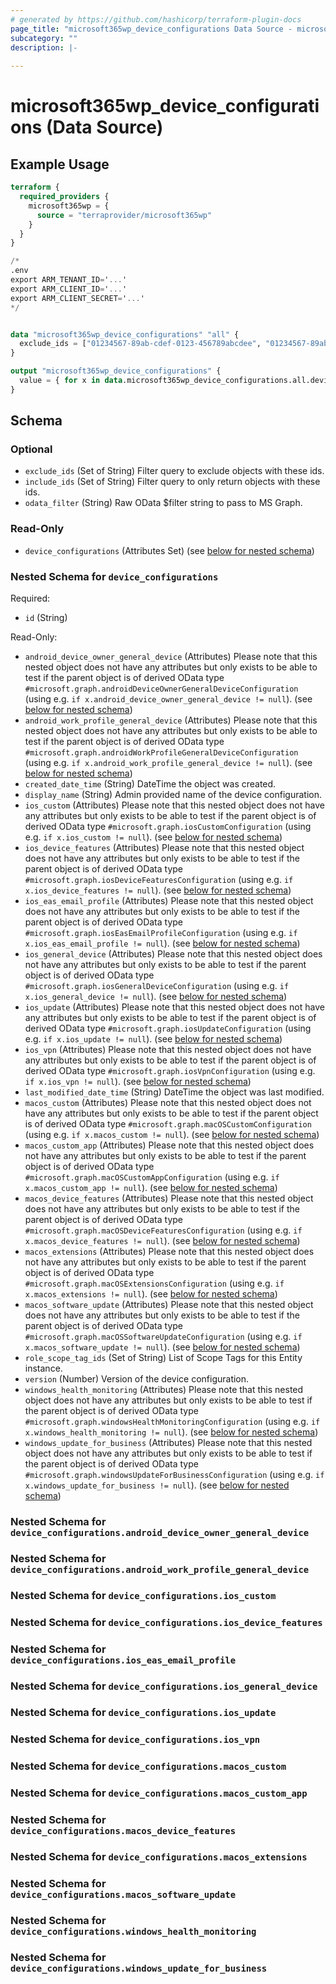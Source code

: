 ```yaml
---
# generated by https://github.com/hashicorp/terraform-plugin-docs
page_title: "microsoft365wp_device_configurations Data Source - microsoft365wp"
subcategory: ""
description: |-
  
---
```


# microsoft365wp_device_configurations (Data Source)



## Example Usage

```terraform
terraform {
  required_providers {
    microsoft365wp = {
      source = "terraprovider/microsoft365wp"
    }
  }
}

/*
.env
export ARM_TENANT_ID='...'
export ARM_CLIENT_ID='...'
export ARM_CLIENT_SECRET='...'
*/


data "microsoft365wp_device_configurations" "all" {
  exclude_ids = ["01234567-89ab-cdef-0123-456789abcdee", "01234567-89ab-cdef-0123-456789abcdef"]
}

output "microsoft365wp_device_configurations" {
  value = { for x in data.microsoft365wp_device_configurations.all.device_configurations : x.id => x }
}
```

<!-- schema generated by tfplugindocs -->
## Schema

### Optional

- `exclude_ids` (Set of String) Filter query to exclude objects with these ids.
- `include_ids` (Set of String) Filter query to only return objects with these ids.
- `odata_filter` (String) Raw OData $filter string to pass to MS Graph.

### Read-Only

- `device_configurations` (Attributes Set) (see [below for nested schema](#nestedatt--device_configurations))

<a id="nestedatt--device_configurations"></a>
### Nested Schema for `device_configurations`

Required:

- `id` (String)

Read-Only:

- `android_device_owner_general_device` (Attributes) Please note that this nested object does not have any attributes but only exists to be able to test if the parent object is of derived OData type `#microsoft.graph.androidDeviceOwnerGeneralDeviceConfiguration` (using e.g. `if x.android_device_owner_general_device != null`). (see [below for nested schema](#nestedatt--device_configurations--android_device_owner_general_device))
- `android_work_profile_general_device` (Attributes) Please note that this nested object does not have any attributes but only exists to be able to test if the parent object is of derived OData type `#microsoft.graph.androidWorkProfileGeneralDeviceConfiguration` (using e.g. `if x.android_work_profile_general_device != null`). (see [below for nested schema](#nestedatt--device_configurations--android_work_profile_general_device))
- `created_date_time` (String) DateTime the object was created.
- `display_name` (String) Admin provided name of the device configuration.
- `ios_custom` (Attributes) Please note that this nested object does not have any attributes but only exists to be able to test if the parent object is of derived OData type `#microsoft.graph.iosCustomConfiguration` (using e.g. `if x.ios_custom != null`). (see [below for nested schema](#nestedatt--device_configurations--ios_custom))
- `ios_device_features` (Attributes) Please note that this nested object does not have any attributes but only exists to be able to test if the parent object is of derived OData type `#microsoft.graph.iosDeviceFeaturesConfiguration` (using e.g. `if x.ios_device_features != null`). (see [below for nested schema](#nestedatt--device_configurations--ios_device_features))
- `ios_eas_email_profile` (Attributes) Please note that this nested object does not have any attributes but only exists to be able to test if the parent object is of derived OData type `#microsoft.graph.iosEasEmailProfileConfiguration` (using e.g. `if x.ios_eas_email_profile != null`). (see [below for nested schema](#nestedatt--device_configurations--ios_eas_email_profile))
- `ios_general_device` (Attributes) Please note that this nested object does not have any attributes but only exists to be able to test if the parent object is of derived OData type `#microsoft.graph.iosGeneralDeviceConfiguration` (using e.g. `if x.ios_general_device != null`). (see [below for nested schema](#nestedatt--device_configurations--ios_general_device))
- `ios_update` (Attributes) Please note that this nested object does not have any attributes but only exists to be able to test if the parent object is of derived OData type `#microsoft.graph.iosUpdateConfiguration` (using e.g. `if x.ios_update != null`). (see [below for nested schema](#nestedatt--device_configurations--ios_update))
- `ios_vpn` (Attributes) Please note that this nested object does not have any attributes but only exists to be able to test if the parent object is of derived OData type `#microsoft.graph.iosVpnConfiguration` (using e.g. `if x.ios_vpn != null`). (see [below for nested schema](#nestedatt--device_configurations--ios_vpn))
- `last_modified_date_time` (String) DateTime the object was last modified.
- `macos_custom` (Attributes) Please note that this nested object does not have any attributes but only exists to be able to test if the parent object is of derived OData type `#microsoft.graph.macOSCustomConfiguration` (using e.g. `if x.macos_custom != null`). (see [below for nested schema](#nestedatt--device_configurations--macos_custom))
- `macos_custom_app` (Attributes) Please note that this nested object does not have any attributes but only exists to be able to test if the parent object is of derived OData type `#microsoft.graph.macOSCustomAppConfiguration` (using e.g. `if x.macos_custom_app != null`). (see [below for nested schema](#nestedatt--device_configurations--macos_custom_app))
- `macos_device_features` (Attributes) Please note that this nested object does not have any attributes but only exists to be able to test if the parent object is of derived OData type `#microsoft.graph.macOSDeviceFeaturesConfiguration` (using e.g. `if x.macos_device_features != null`). (see [below for nested schema](#nestedatt--device_configurations--macos_device_features))
- `macos_extensions` (Attributes) Please note that this nested object does not have any attributes but only exists to be able to test if the parent object is of derived OData type `#microsoft.graph.macOSExtensionsConfiguration` (using e.g. `if x.macos_extensions != null`). (see [below for nested schema](#nestedatt--device_configurations--macos_extensions))
- `macos_software_update` (Attributes) Please note that this nested object does not have any attributes but only exists to be able to test if the parent object is of derived OData type `#microsoft.graph.macOSSoftwareUpdateConfiguration` (using e.g. `if x.macos_software_update != null`). (see [below for nested schema](#nestedatt--device_configurations--macos_software_update))
- `role_scope_tag_ids` (Set of String) List of Scope Tags for this Entity instance.
- `version` (Number) Version of the device configuration.
- `windows_health_monitoring` (Attributes) Please note that this nested object does not have any attributes but only exists to be able to test if the parent object is of derived OData type `#microsoft.graph.windowsHealthMonitoringConfiguration` (using e.g. `if x.windows_health_monitoring != null`). (see [below for nested schema](#nestedatt--device_configurations--windows_health_monitoring))
- `windows_update_for_business` (Attributes) Please note that this nested object does not have any attributes but only exists to be able to test if the parent object is of derived OData type `#microsoft.graph.windowsUpdateForBusinessConfiguration` (using e.g. `if x.windows_update_for_business != null`). (see [below for nested schema](#nestedatt--device_configurations--windows_update_for_business))

<a id="nestedatt--device_configurations--android_device_owner_general_device"></a>
### Nested Schema for `device_configurations.android_device_owner_general_device`


<a id="nestedatt--device_configurations--android_work_profile_general_device"></a>
### Nested Schema for `device_configurations.android_work_profile_general_device`


<a id="nestedatt--device_configurations--ios_custom"></a>
### Nested Schema for `device_configurations.ios_custom`


<a id="nestedatt--device_configurations--ios_device_features"></a>
### Nested Schema for `device_configurations.ios_device_features`


<a id="nestedatt--device_configurations--ios_eas_email_profile"></a>
### Nested Schema for `device_configurations.ios_eas_email_profile`


<a id="nestedatt--device_configurations--ios_general_device"></a>
### Nested Schema for `device_configurations.ios_general_device`


<a id="nestedatt--device_configurations--ios_update"></a>
### Nested Schema for `device_configurations.ios_update`


<a id="nestedatt--device_configurations--ios_vpn"></a>
### Nested Schema for `device_configurations.ios_vpn`


<a id="nestedatt--device_configurations--macos_custom"></a>
### Nested Schema for `device_configurations.macos_custom`


<a id="nestedatt--device_configurations--macos_custom_app"></a>
### Nested Schema for `device_configurations.macos_custom_app`


<a id="nestedatt--device_configurations--macos_device_features"></a>
### Nested Schema for `device_configurations.macos_device_features`


<a id="nestedatt--device_configurations--macos_extensions"></a>
### Nested Schema for `device_configurations.macos_extensions`


<a id="nestedatt--device_configurations--macos_software_update"></a>
### Nested Schema for `device_configurations.macos_software_update`


<a id="nestedatt--device_configurations--windows_health_monitoring"></a>
### Nested Schema for `device_configurations.windows_health_monitoring`


<a id="nestedatt--device_configurations--windows_update_for_business"></a>
### Nested Schema for `device_configurations.windows_update_for_business`
